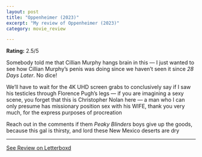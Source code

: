 ```yaml
---
layout: post
title: "Oppenheimer (2023)"
excerpt: "My review of Oppenheimer (2023)"
category: movie_review

---
```


**Rating:** 2.5/5

Somebody told me that Cillian Murphy hangs brain in this — I just wanted to see how Cillian Murphy’s penis was doing since we haven’t seen it since <i>28 Days Later</i>. No dice!

We’ll have to wait for the 4K UHD screen grabs to conclusively say if I saw his testicles through Florence Pugh’s legs — if you are imagining a sexy scene, you forget that this is Christopher Nolan here — a man who I can only presume has missionary position sex with his WIFE, thank you very much, for the express purposes of procreation

Reach out in the comments if them<i> Peaky Blinders</i> boys give up the goods, because this gal is thirsty, and lord these New Mexico deserts are dry

<hr>

[See Review on Letterboxd](https://boxd.it/4ycbJj)
